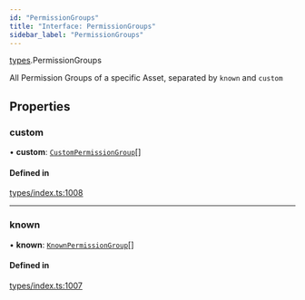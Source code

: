 ```yaml
---
id: "PermissionGroups"
title: "Interface: PermissionGroups"
sidebar_label: "PermissionGroups"
---
```


[types](../../../modules/Types/Types.md).PermissionGroups

All Permission Groups of a specific Asset, separated by `known` and `custom`

## Properties

### custom

• **custom**: [`CustomPermissionGroup`](../../../classes/API/Entities/CustomPermissionGroup/CustomPermissionGroup.md)[]

#### Defined in

[types/index.ts:1008](https://github.com/PolymeshAssociation/polymesh-sdk/blob/2d3ac2aea/src/types/index.ts#L1008)

___

### known

• **known**: [`KnownPermissionGroup`](../../../classes/API/Entities/KnownPermissionGroup/KnownPermissionGroup.md)[]

#### Defined in

[types/index.ts:1007](https://github.com/PolymeshAssociation/polymesh-sdk/blob/2d3ac2aea/src/types/index.ts#L1007)
